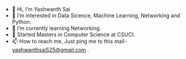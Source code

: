 - 👋 Hi, I’m Yashwanth Sai
- 👀 I’m interested in Data Sicence, Machine Learning, Networking and Python.
- 🌱 I’m currently learning Networking.
- 💞️ Started Masters in Computer Science at CSUCI.
- 📫 How to reach me, Just ping me to this mail- yashwanthsai525@gmail.com .

<!---
yashwanth123/yashwanth123 is a ✨ special ✨ repository because its `README.md` (this file) appears on your GitHub profile.
You can click the Preview link to take a look at your changes.
--->
